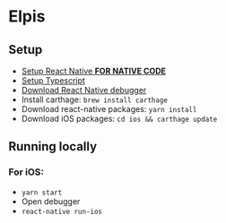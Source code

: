 # Elpis

## Setup

- [Setup React Native **FOR NATIVE CODE**](https://facebook.github.io/react-native/docs/getting-started)
- [Setup Typescript](https://www.typescriptlang.org/docs/handbook/typescript-in-5-minutes.html)
- [Download React Native debugger](https://github.com/jhen0409/react-native-debugger#installation)
- Install carthage: `brew install carthage`
- Download react-native packages: `yarn install`
- Download iOS packages: `cd ios && carthage update`

## Running locally

### For iOS:

- `yarn start`
- Open debugger
- `react-native run-ios`
